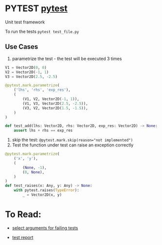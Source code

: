 # PYTEST [pytest](https://pytest.org/en/latest/contents.html)

Unit test framework

To run the tests `pytest test_file.py`

## Use Cases

1. parametrize the test - the test will be executed 3 times

```python
V1 = Vector2D(0, 0)
V2 = Vector2D(-1, 1)
V3 = Vector2D(2.5, -2.5)

@pytest.mark.parametrize(
    ('lhs', 'rhs', 'exp_res'),
    (
        (V1, V2, Vector2D(-1, 1)),
        (V1, V3, Vector2D(2.5, -2.5)),
        (V3, V2, Vector2D(1.5, -1.5)),
    )
)

def test_add(lhs: Vector2D, rhs: Vector2D, exp_res: Vector2D) -> None:
    assert lhs + rhs == exp_res
```

1. skip the test: `@pytest.mark.skip(reason="not implemented")`
2. Test the function under test can raise an exception correctly

```python
@pytest.mark.parametrize(
    ('x', 'y'),
    (
        (None, -1),
        (0, None),
    )
)
def test_raises(x: Any, y: Any) -> None:
    with pytest.raises(TypeError):
        _ = Vector2D(x, y)
```

# To Read:

- [select arguments for failing tests](https://mathspp.com/blog/til/pytest-selection-arguments-for-failing-tests)

- [test report](https://testandcode.com/episodes/markdown-reports-pytest-md-pytest-md-report)